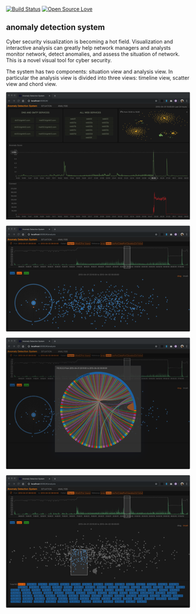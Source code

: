 [![Build Status](https://travis-ci.org/oceanstation/ads.svg?branch=master)](https://travis-ci.org/oceanstation/ads)
[![Open Source Love](https://badges.frapsoft.com/os/mit/mit.svg?v=102)](https://github.com/ellerbrock/open-source-badge/)


## anomaly detection system

 Cyber security visualization is becoming a hot field.   Visualization and interactive analysis can greatly help network managers and analysts monitor network, detect anomalies, and assess the situation of network. This is a novel visual tool for cyber security.

 The system has two components: situation view and analysis view. In particular the analysis view is divided into three views: timeline view, scatter view and chord view.

![Preview_0](https://github.com/oceanstation/ads/blob/master/static/situation_0.png)

![Preview_1](https://github.com/oceanstation/ads/blob/master/static/analysis_0.png)

![Preview_2](https://github.com/oceanstation/ads/blob/master/static/analysis_1.png)

![Preview_3](https://github.com/oceanstation/ads/blob/master/static/analysis_2.png)

